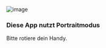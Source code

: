 ![image](/assets/items/dialogs/medias/force-portrait.svg)

### Diese App nutzt Portraitmodus

Bitte rotiere dein Handy.
